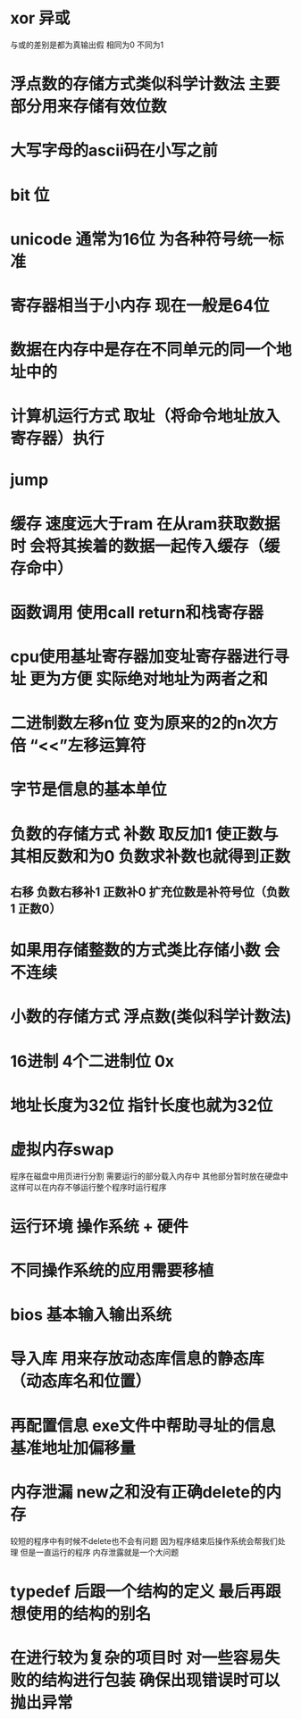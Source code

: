 # xor 异或

与或的差别是都为真输出假
相同为0 不同为1

# 浮点数的存储方式类似科学计数法 主要部分用来存储有效位数

# 大写字母的ascii码在小写之前

# bit 位

# unicode 通常为16位 为各种符号统一标准

# 寄存器相当于小内存 现在一般是64位

# 数据在内存中是存在不同单元的同一个地址中的

# 计算机运行方式 取址（将命令地址放入寄存器）执行

# jump

# 缓存 速度远大于ram 在从ram获取数据时 会将其挨着的数据一起传入缓存（缓存命中）

# 函数调用 使用call return和栈寄存器

# cpu使用基址寄存器加变址寄存器进行寻址 更为方便 实际绝对地址为两者之和

# 二进制数左移n位 变为原来的2的n次方倍 “<<”左移运算符

# 字节是信息的基本单位

# 负数的存储方式 补数 取反加1 使正数与其相反数和为0 负数求补数也就得到正数

## 右移 负数右移补1 正数补0 扩充位数是补符号位（负数1 正数0）

# 如果用存储整数的方式类比存储小数 会不连续

# 小数的存储方式 浮点数(类似科学计数法)

# 16进制 4个二进制位 0x

# 地址长度为32位 指针长度也就为32位

# 虚拟内存swap

程序在磁盘中用页进行分割 需要运行的部分载入内存中 其他部分暂时放在硬盘中 这样可以在内存不够运行整个程序时运行程序

# 运行环境 操作系统 + 硬件

# 不同操作系统的应用需要移植

# bios 基本输入输出系统

# 导入库 用来存放动态库信息的静态库（动态库名和位置）

# 再配置信息 exe文件中帮助寻址的信息 基准地址加偏移量

# 内存泄漏 new之和没有正确delete的内存

较短的程序中有时候不delete也不会有问题 因为程序结束后操作系统会帮我们处理 但是一直运行的程序 内存泄露就是一个大问题

# typedef 后跟一个结构的定义 最后再跟想使用的结构的别名

# 在进行较为复杂的项目时 对一些容易失败的结构进行包装 确保出现错误时可以抛出异常
